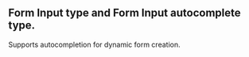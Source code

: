 ## Form Input type and Form Input autocomplete type.

Supports autocompletion for dynamic form creation. 